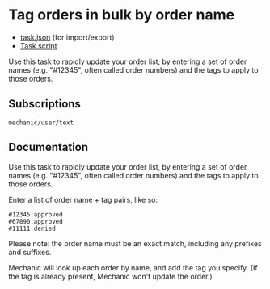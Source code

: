 # Tag orders in bulk by order name

* [task.json](../../tasks/tag-orders-in-bulk-by-order-name.json) (for import/export)
* [Task script](./script.liquid)

Use this task to rapidly update your order list, by entering a set of order names (e.g. "#12345", often called order numbers) and the tags to apply to those orders.

## Subscriptions

```liquid
mechanic/user/text
```

## Documentation

Use this task to rapidly update your order list, by entering a set of order names (e.g. "#12345", often called order numbers) and the tags to apply to those orders.

Enter a list of order name + tag pairs, like so:

```
#12345:approved
#67890:approved
#11111:denied
```

Please note: the order name must be an exact match, including any prefixes and suffixes.

Mechanic will look up each order by name, and add the tag you specify. (If the tag is already present, Mechanic won't update the order.)
